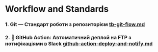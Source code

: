 # Workflow and Standards

 ### 1. Git — Стандарт роботи з репозиторієм [tb-git-flow.md](./tb-git-flow.md)
 ### 2. 🚀 GitHub Action: Автоматичний деплой на FTP з нотифікаціями в Slack [github-action-deploy-and-notify.md](./github-action-deploy-and-notify.md)

